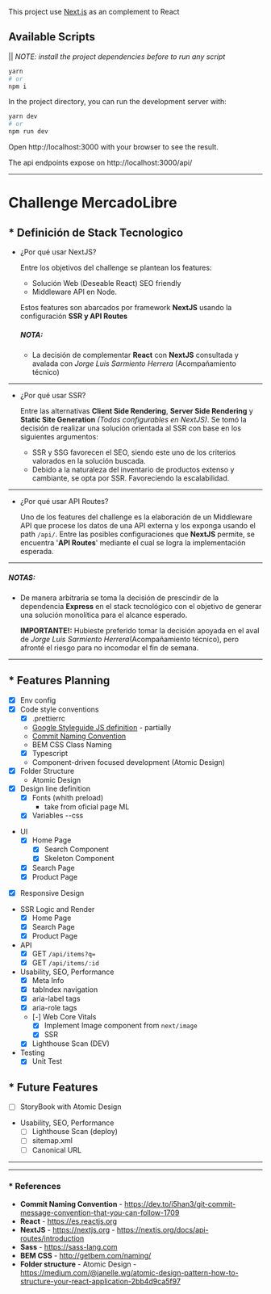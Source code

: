 This project use [Next.js](https://nextjs.org/) as an complement to React

## Available Scripts

|| _NOTE: install the project dependencies before to run any script_

```bash
yarn
# or
npm i
```

In the project directory, you can run the development server with:

```bash
yarn dev
# or
npm run dev
```

Open http://localhost:3000 with your browser to see the result.

The api endpoints expose on http://localhost:3000/api/

---

# Challenge MercadoLibre

## \* Definición de Stack Tecnologico

- ¿Por qué usar NextJS?

  Entre los objetivos del challenge se plantean los features:

  - Solución Web (Deseable React) SEO friendly
  - Middleware API en Node.

  Estos features son abarcados por framework **NextJS** usando la configuración **SSR y API Routes**

  ##### **NOTA:**

  - La decisión de complementar **React** con **NextJS** consultada y avalada con _Jorge Luis Sarmiento Herrera_ (Acompañamiento técnico)

---

- ¿Por qué usar SSR?

  Entre las alternativas **Client Side Rendering**, **Server Side Rendering** y **Static Site Generation** _(Todas configurables en NextJS)_.
  Se tomó la decisión de realizar una solución orientada al SSR con base en los siguientes argumentos:

  - SSR y SSG favorecen el SEO, siendo este uno de los criterios valorados en la solución buscada.
  - Debido a la naturaleza del inventario de productos extenso y cambiante, se opta por SSR. Favoreciendo la escalabilidad.

---

- ¿Por qué usar API Routes?

  Uno de los features del challenge es la elaboración de un Middleware API que procese los datos de una
  API externa y los exponga usando el path `/api/`. Entre las posibles configuraciones que **NextJS** permite,
  se encuentra '**API Routes**' mediante el cual se logra la implementación esperada.

---

##### **NOTAS:**

- De manera arbitraria se toma la decisión de prescindir de la dependencia **Express** en el stack tecnológico con el objetivo de generar una solución monolítica para el alcance esperado.

  **IMPORTANTE!:** Hubieste preferido tomar la decisión apoyada en el aval de _Jorge Luis Sarmiento Herrera_(Acompañamiento técnico), pero afronté el riesgo para no incomodar el fin de semana.

---

## \* Features Planning

- [x] Env config
- [x] Code style conventions
  - [x] .prettierrc
  - [Google Styleguide JS definition](https://google.github.io/styleguide/jsguide.html) - partially
  - [Commit Naming Convention](https://dev.to/i5han3/git-commit-message-convention-that-you-can-follow-1709)
  - BEM CSS Class Naming
  - [x] Typescript
  - Component-driven focused development (Atomic Design)
- [x] Folder Structure
  - Atomic Design
- [x] Design line definition
  - [x] Fonts (whith preload)
    - take from oficial page ML
  - [x] Variables --css
- UI
  - [x] Home Page
    - [x] Search Component
    - [x] Skeleton Component
  - [x] Search Page
  - [x] Product Page
- [x] Responsive Design
- SSR Logic and Render
  - [x] Home Page
  - [x] Search Page
  - [x] Product Page
- API
  - [x] GET `/api/items?q=`
  - [x] GET `/api/items/:id`
- Usability, SEO, Performance
  - [x] Meta Info
  - [x] tabIndex navigation
  - [x] aria-label tags
  - [x] aria-role tags
  - [-] Web Core Vitals
    - [x] Implement Image component from `next/image`
    - [x] SSR
  - [x] Lighthouse Scan (DEV)

- Testing
  - [x] Unit Test

## \* Future Features

- [ ] StoryBook with Atomic Design
- Usability, SEO, Performance
  - [ ] Lighthouse Scan (deploy)
  - [ ] sitemap.xml
  - [ ] Canonical URL
---

---

### \* References

- **Commit Naming Convention** - https://dev.to/i5han3/git-commit-message-convention-that-you-can-follow-1709
- **React** - https://es.reactjs.org
- **NextJS** - https://nextjs.org - https://nextjs.org/docs/api-routes/introduction
- **Sass** - https://sass-lang.com
- **BEM CSS** - http://getbem.com/naming/
- **Folder structure** - Atomic Design - https://medium.com/@janelle.wg/atomic-design-pattern-how-to-structure-your-react-application-2bb4d9ca5f97
